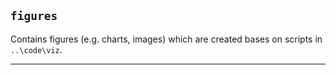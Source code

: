 ## `figures`

Contains figures (e.g. charts, images) which are created bases on scripts in `..\code\viz`.

---
